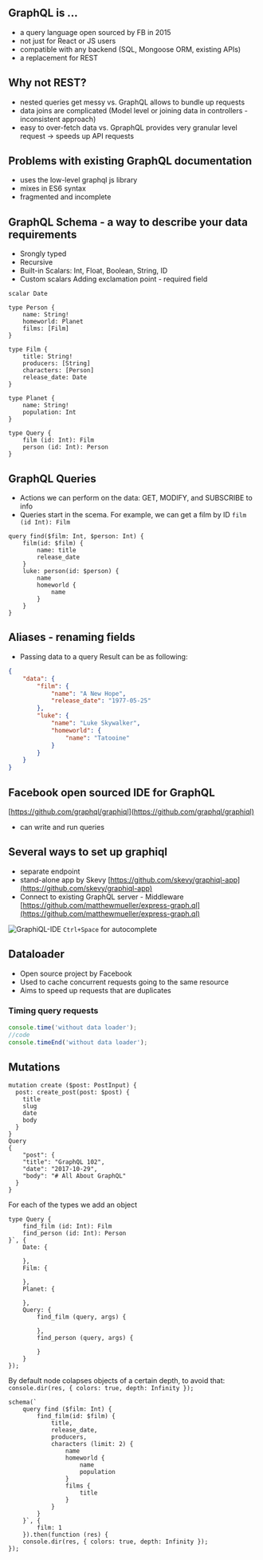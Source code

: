 ## GraphQL is ...
- a query language open sourced by FB in 2015
- not just for React or JS users
- compatible with any backend (SQL, Mongoose ORM, existing APIs)
- a replacement for REST

## Why not REST?
- nested queries get messy vs. GraphQL allows to bundle up requests
- data joins are complicated (Model level or joining data in controllers - inconsistent approach)
- easy to over-fetch data vs. GpraphQL provides very granular level request -> speeds up API requests


## Problems with existing GraphQL documentation
- uses the low-level graphql js library
- mixes in ES6 syntax
- fragmented and incomplete

## GraphQL Schema - a way to describe your data requirements
- Srongly typed
- Recursive
- Built-in Scalars: Int, Float, Boolean, String, ID
- Custom scalars
Adding exclamation point - required field
```
scalar Date

type Person {
    name: String!
    homeworld: Planet
    films: [Film]
}

type Film {
    title: String!
    producers: [String]
    characters: [Person]
    release_date: Date
}

type Planet {
    name: String!
    population: Int
}

type Query {
    film (id: Int): Film
    person (id: Int): Person
}
```
## GraphQL Queries
- Actions we can perform on the data: GET, MODIFY, and SUBSCRIBE to info
- Queries start in the scema.
For example, we can get a film by ID `film (id Int): Film`
```
query find($film: Int, $person: Int) {
    film(id: $film) {
        name: title
        release_date
    }
    luke: person(id: $person) {
        name
        homeworld {
            name
        }
    }
}
```
## Aliases - renaming fields
- Passing data to a query
Result can be as following:
```json
{
    "data": {
        "film": {
            "name": "A New Hope",
            "release_date": "1977-05-25"
        },
        "luke": {
            "name": "Luke Skywalker",
            "homeworld": {
                "name": "Tatooine"
            }
        }
    }
}
```
## Facebook open sourced IDE for GraphQL
[https://github.com/graphql/graphiql](https://github.com/graphql/graphiql)
- can write and run queries
## Several ways to set up graphiql
- separate endpoint
- stand-alone app by Skevy [https://github.com/skevy/graphiql-app](https://github.com/skevy/graphiql-app)
- Connect to existing GraphQL server - Middleware [https://github.com/matthewmueller/express-graph.ql](https://github.com/matthewmueller/express-graph.ql)

![GraphiQL-IDE](https://raw.githubusercontent.com/Vladislav-Vinnikov-Narvar/graphql-notes/master/screenshots/GraphiQL-IDE.png)
`Ctrl+Space` for autocomplete

## Dataloader
- Open source project by Facebook
- Used to cache concurrent requests going to the same resource
- Aims to speed up requests that are duplicates

### Timing query requests
```js
console.time('without data loader');
//code
console.timeEnd('without data loader');
```
## Mutations
```
mutation create ($post: PostInput) {
  post: create_post(post: $post) {
    title
    slug
    date
    body
  }
}
Query
{
	"post": {
    "title": "GraphQL 102",
    "date": "2017-10-29",
    "body": "# All About GraphQL"
  }
}
```


For each of the types we add an object
```
type Query {
    find_film (id: Int): Film
    find_person (id: Int): Person
}`, {
    Date: {

    },
    Film: {

    },
    Planet: {

    },
    Query: {
        find_film (query, args) {

        },
        find_person (query, args) {

        }
    }
});
```
By default node colapses objects of a certain depth, to avoid that: `console.dir(res, { colors: true, depth: Infinity });`

```
schema(`
    query find ($film: Int) {
        find_film(id: $film) {
            title,
            release_date,
            producers,
            characters (limit: 2) {
                name
                homeworld {
                    name
                    population
                }
                films {
                    title
                }
            }
        }
    }`, {
        film: 1
    }).then(function (res) {
    console.dir(res, { colors: true, depth: Infinity });
});
```
